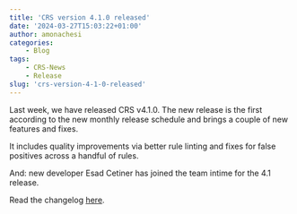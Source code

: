 ```yaml
---
title: 'CRS version 4.1.0 released'
date: '2024-03-27T15:03:22+01:00'
author: amonachesi
categories:
    - Blog
tags:
    - CRS-News
    - Release
slug: 'crs-version-4-1-0-released'
---
```


Last week, we have released CRS v4.1.0. The new release is the first according to the new monthly release schedule and brings a couple of new features and fixes.

It includes quality improvements via better rule linting and fixes for false positives across a handful of rules.

And: new developer Esad Cetiner has joined the team intime for the 4.1 release.

Read the changelog [here](https://github.com/coreruleset/coreruleset/releases/tag/v4.1.0).
